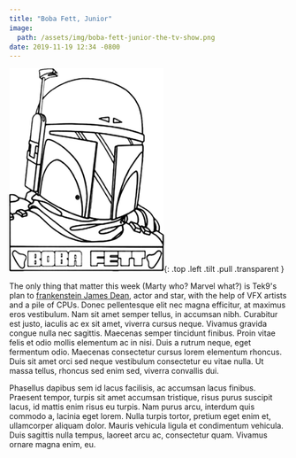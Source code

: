 ```yaml
---
title: "Boba Fett, Junior"
image:
  path: /assets/img/boba-fett-junior-the-tv-show.png
date: 2019-11-19 12:34 -0800
---
```


![Boba Fett Junior](/assets/img/boba-fett-junior-the-tv-show.png){: .top .left .tilt .pull .transparent }

The only thing that matter this week (Marty who? Marvel what?) is Tek9's plan to [frankenstein James Dean](http://yahoo.com), actor and star, with the help of VFX artists and a pile of CPUs. Donec pellentesque elit nec magna efficitur, at maximus eros vestibulum. Nam sit amet semper tellus, in accumsan nibh. Curabitur est justo, iaculis ac ex sit amet, viverra cursus neque. Vivamus gravida congue nulla nec sagittis. Maecenas semper tincidunt finibus. Proin vitae felis et odio mollis elementum ac in nisi. Duis a rutrum neque, eget fermentum odio. Maecenas consectetur cursus lorem elementum rhoncus. Duis sit amet orci sed neque vestibulum consectetur eu vitae nulla. Ut massa tellus, rhoncus sed enim sed, viverra convallis dui.

Phasellus dapibus sem id lacus facilisis, ac accumsan lacus finibus. Praesent tempor, turpis sit amet accumsan tristique, risus purus suscipit lacus, id mattis enim risus eu turpis. Nam purus arcu, interdum quis commodo a, lacinia eget lorem. Nulla turpis tortor, pretium eget enim et, ullamcorper aliquam dolor. Mauris vehicula ligula et condimentum vehicula. Duis sagittis nulla tempus, laoreet arcu ac, consectetur quam. Vivamus ornare magna enim, eu.
